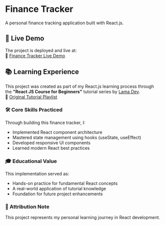 # Finance Tracker

A personal finance tracking application built with React.js.

## 🚀 Live Demo

The project is deployed and live at:  
🔗 [Finance Tracker Live Demo](https://finance-tracker-9.onrender.com/)

## 📚 Learning Experience

This project was created as part of my React.js learning process through the **"React JS Course for Beginners"** tutorial series by [Lama Dev](https://www.youtube.com/@LamaDev).  
🔗 [Original Tutorial Playlist](https://www.youtube.com/playlist?list=PLuHGmgpyHfRw1eJL5-2L0W1XsUVTTCEMh)

### 🛠️ Core Skills Practiced
Through building this finance tracker, I:
- Implemented React component architecture
- Mastered state management using hooks (useState, useEffect)
- Developed responsive UI components
- Learned modern React best practices

### 🎓 Educational Value
This implementation served as:
- Hands-on practice for fundamental React concepts
- A real-world application of tutorial knowledge
- Foundation for future project enhancements

### 📝 Attribution Note
This project represents my personal learning journey in React development.
